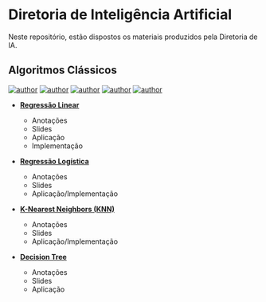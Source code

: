 # Diretoria de Inteligência Artificial
Neste repositório, estão dispostos os materiais produzidos pela Diretoria de IA.

## Algoritmos Clássicos
[![author](https://img.shields.io/badge/author-Adriel_Cabral-red.svg)](https://github.com/Adriel-Cabral)
[![author](https://img.shields.io/badge/author-DougsterS-red.svg)](https://github.com/DougsterS)
[![author](https://img.shields.io/badge/author-franklinthony-red.svg)](https://github.com/franklinthony)
[![author](https://img.shields.io/badge/author-giuliacarvalhal-red.svg)](https://github.com/giuliacarvalhal)
[![author](https://img.shields.io/badge/author-jrmelog-red.svg)](https://github.com/jrmelog)

* **[Regressão Linear](https://github.com/TailUFPB/DiretoriaIA/tree/master/algoritmos_classicos/Regress%C3%A3o%20Linear)**
    * Anotações
    * Slides
    * Aplicação
    * Implementação

* **[Regressão Logística](https://github.com/TailUFPB/DiretoriaIA/tree/master/algoritmos_classicos/Regress%C3%A3o%20Log%C3%ADstica)**
    * Anotações
    * Slides
    * Aplicação/Implementação

* **[K-Nearest Neighbors (KNN)](https://github.com/TailUFPB/DiretoriaIA/tree/master/algoritmos_classicos/KNN)**
    * Anotações
    * Slides
    * Aplicação/Implementação

* **[Decision Tree](https://github.com/TailUFPB/DiretoriaIA/tree/master/algoritmos_classicos/Decision%20Tree)**
    * Anotações
    * Slides
    * Aplicação
